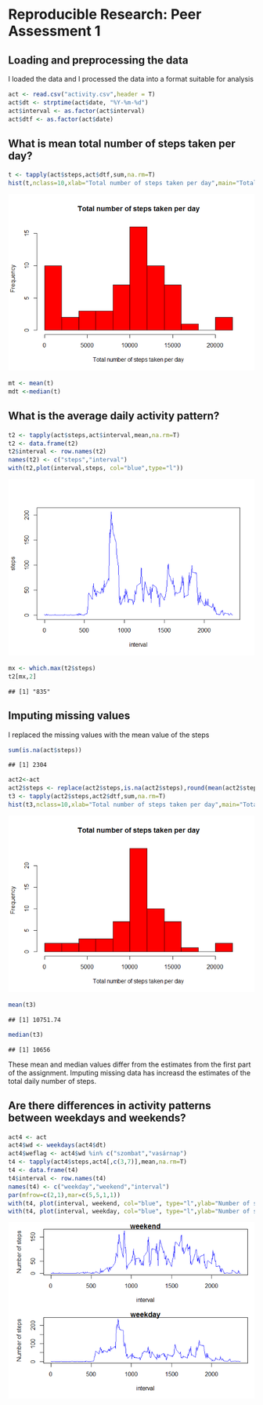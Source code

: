 # Reproducible Research: Peer Assessment 1


## Loading and preprocessing the data

I loaded the data and I processed the data into a format suitable for analysis


```r
act <- read.csv("activity.csv",header = T)
act$dt <- strptime(act$date, "%Y-%m-%d")
act$interval <- as.factor(act$interval)
act$dtf <- as.factor(act$date)
```


## What is mean total number of steps taken per day?


```r
t <- tapply(act$steps,act$dtf,sum,na.rm=T)
hist(t,nclass=10,xlab="Total number of steps taken per day",main="Total number of steps taken per day",col="red")
```

![](PA1_template_files/figure-html/totalstep-1.png) 

```r
mt <- mean(t)
mdt <-median(t)
```




## What is the average daily activity pattern?


```r
t2 <- tapply(act$steps,act$interval,mean,na.rm=T)
t2 <- data.frame(t2)
t2$interval <- row.names(t2)
names(t2) <- c("steps","interval")
with(t2,plot(interval,steps, col="blue",type="l"))
```

![](PA1_template_files/figure-html/aveact-1.png) 

```r
mx <- which.max(t2$steps)
t2[mx,2]
```

```
## [1] "835"
```

## Imputing missing values

I replaced the missing values with the mean value of the steps

```r
sum(is.na(act$steps))  
```

```
## [1] 2304
```

```r
act2<-act
act2$steps <- replace(act2$steps,is.na(act2$steps),round(mean(act2$steps,na.rm=T),0))
t3 <- tapply(act2$steps,act2$dtf,sum,na.rm=T)
hist(t3,nclass=10,xlab="Total number of steps taken per day",main="Total number of steps taken per day",col="red")
```

![](PA1_template_files/figure-html/missingv-1.png) 

```r
mean(t3)
```

```
## [1] 10751.74
```

```r
median(t3)
```

```
## [1] 10656
```
These mean and median values differ from the estimates from the first part of the assignment. Imputing missing data has increasd the estimates of the total daily number of steps.



## Are there differences in activity patterns between weekdays and weekends?


```r
act4 <- act
act4$wd <- weekdays(act4$dt)
act4$weflag <- act4$wd %in% c("szombat","vasárnap")
t4 <- tapply(act4$steps,act4[,c(3,7)],mean,na.rm=T)
t4 <- data.frame(t4)
t4$interval <- row.names(t4)
names(t4) <- c("weekday","weekend","interval")
par(mfrow=c(2,1),mar=c(5,5,1,1))
with(t4, plot(interval, weekend, col="blue", type="l",ylab="Number of steps", main="weekend"))
with(t4, plot(interval, weekday, col="blue", type="l",ylab="Number of steps", main="weekday"))
```

![](PA1_template_files/figure-html/weekends-1.png) 
